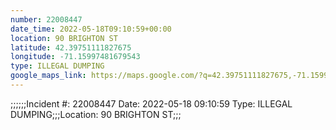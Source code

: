 ```yaml
---
number: 22008447
date_time: 2022-05-18T09:10:59+00:00
location: 90 BRIGHTON ST
latitude: 42.39751111827675
longitude: -71.15997481679543
type: ILLEGAL DUMPING
google_maps_link: https://maps.google.com/?q=42.39751111827675,-71.15997481679543
---
```


;;;;;;Incident #: 22008447   Date: 2022-05-18 09:10:59   Type: ILLEGAL DUMPING;;;Location: 90 BRIGHTON ST;;;
